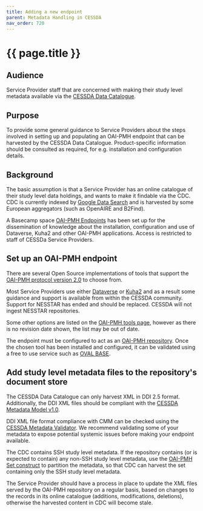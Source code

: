 ```yaml
---
title: Adding a new endpoint
parent: Metadata Handling in CESSDA
nav_order: 720
---
```


# {{ page.title }}

## Audience

Service Provider staff that are concerned with making their study level metadata available via the
[CESSDA Data Catalogue](https://datacatalogue.cessda.eu).

## Purpose

To provide some general guidance to Service Providers about the steps involved in setting up
and populating an OAI-PMH endpoint that can be harvested by the CESSDA Data Catalogue.
Product-specific information should be consulted as required, for e.g. installation and configuration details.

## Background

The basic assumption is that a Service Provider has an online catalogue of their study level data holdings,
and wants to make it findable via the CDC.
CDC is currently indexed by [Google Data Search](https://datasetsearch.research.google.com)
and is harvested by some European aggregators (such as OpenAIRE and B2Find).

A Basecamp space [OAI-PMH Endpoints](https://3.basecamp.com/3584575/projects/20060866) has been set up
for the  dissemination of knowledge about the installation, configuration and use of Dataverse,
Kuha2 and other OAI-PMH applications. Access is restricted to staff of CESSDa Service Providers.

## Set up an OAI-PMH endpoint

There are several Open Source implementations of tools that support the
[OAI-PMH protocol version 2.0](http://www.openarchives.org/OAI/openarchivesprotocol.html) to choose from.

Most Service Providers use either [Dataverse](https://github.com/IQSS/dataverse/releases)
or [Kuha2](https://kuha2.readthedocs.io/)
and as a result some guidance and support is available from within the CESSDA community.
Support for NESSTAR has ended and should be replaced. CESSDA will not ingest NESSTAR repositories.

Some other options are listed on the [OAI-PMH tools page](https://www.openarchives.org/pmh/tools/),
however as there is no revision date shown, the list may be out of date.

The endpoint must be configured to act as an
[OAI-PMH repository](http://www.openarchives.org/OAI/2.0/guidelines-repository.htm).
Once the chosen tool has been installed and configured,
it can be validated using a free to use service such as [OVAL BASE](http://oval.base-search.net).

## Add study level metadata files to the repository's document store

The CESSDA Data Catalogue can only harvest XML in DDI 2.5 format.
Additionally, the DDI XML files should be compliant with the
[CESSDA Metadata Model v1.0](https://zenodo.org/record/3543756).

DDI XML file format compliance with CMM can be checked using the [CESSDA Metadata Validator](https://cmv.cessda.eu).
We recommend validating some of your metadata to expose potential systemic issues before making your endpoint available.

The CDC contains SSH study level metadata.
If the repository contains (or is expected to contain) any non-SSH study level metadata,
use the [OAI-PMH Set construct](http://www.openarchives.org/OAI/openarchivesprotocol.html#Set)
to partition the metadata, so that CDC can harvest the set containing only the SSH study level metadata.

The Service Provider should have a process in place to update the XML files served by the
OAI-PMH repository on a regular basis, based on changes to the records in its online catalogue
(additions, modifications, deletions), otherwise the harvested content in CDC will become stale.
